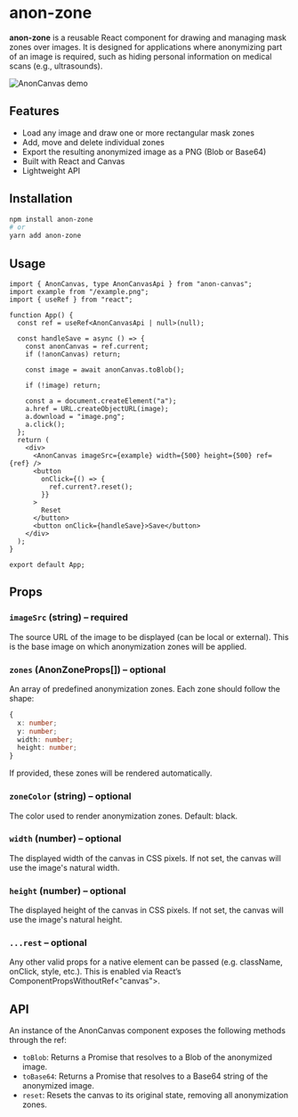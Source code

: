 # anon-zone

**anon-zone** is a reusable React component for drawing and managing mask zones over images. It is designed for applications where anonymizing part of an image is required, such as hiding personal information on medical scans (e.g., ultrasounds).

![AnonCanvas demo](./doc/demo.gif)

## Features

- Load any image and draw one or more rectangular mask zones
- Add, move and delete individual zones
- Export the resulting anonymized image as a PNG (Blob or Base64)
- Built with React and Canvas
- Lightweight API

## Installation

```bash
npm install anon-zone
# or
yarn add anon-zone
```

## Usage

```tsx
import { AnonCanvas, type AnonCanvasApi } from "anon-canvas";
import example from "/example.png";
import { useRef } from "react";

function App() {
  const ref = useRef<AnonCanvasApi | null>(null);

  const handleSave = async () => {
    const anonCanvas = ref.current;
    if (!anonCanvas) return;

    const image = await anonCanvas.toBlob();

    if (!image) return;

    const a = document.createElement("a");
    a.href = URL.createObjectURL(image);
    a.download = "image.png";
    a.click();
  };
  return (
    <div>
      <AnonCanvas imageSrc={example} width={500} height={500} ref={ref} />
      <button
        onClick={() => {
          ref.current?.reset();
        }}
      >
        Reset
      </button>
      <button onClick={handleSave}>Save</button>
    </div>
  );
}

export default App;
```

## Props

### `imageSrc` (string) – required

The source URL of the image to be displayed (can be local or external).
This is the base image on which anonymization zones will be applied.

### `zones` (AnonZoneProps[]) – optional

An array of predefined anonymization zones. Each zone should follow the shape:

```ts
{
  x: number;
  y: number;
  width: number;
  height: number;
}
```

If provided, these zones will be rendered automatically.

### `zoneColor` (string) – optional

The color used to render anonymization zones.
Default: black.

### `width` (number) – optional

The displayed width of the canvas in CSS pixels.
If not set, the canvas will use the image's natural width.

### `height` (number) – optional

The displayed height of the canvas in CSS pixels.
If not set, the canvas will use the image's natural height.

### `...rest` – optional

Any other valid props for a native <canvas> element can be passed (e.g. className, onClick, style, etc.).
This is enabled via React’s ComponentPropsWithoutRef<"canvas">.</canvas>

## API

An instance of the AnonCanvas component exposes the following methods through the ref:

- `toBlob`: Returns a Promise that resolves to a Blob of the anonymized image.
- `toBase64`: Returns a Promise that resolves to a Base64 string of the anonymized image.
- `reset`: Resets the canvas to its original state, removing all anonymization zones.

